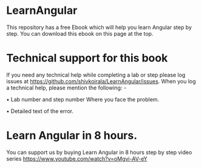 # LearnAngular
This repository has a free Ebook which will help you learn Angular step by step. You can download this ebook on this page at the top.

# Technical support for this book

If you need any technical help while completing a lab or step please log issues at https://github.com/shivkoirala/LearnAngular/issues. 
When you log a technical help, please mention the following: -

•	Lab number and step number Where you face the problem.

•	Detailed text of the error.

# Learn Angular in 8 hours.

You can support us by buying Learn Angular in 8 hours step by step video series https://www.youtube.com/watch?v=oMgvi-AV-eY 
